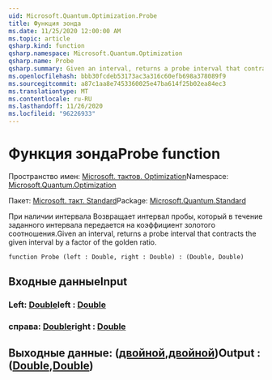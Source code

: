 ```yaml
---
uid: Microsoft.Quantum.Optimization.Probe
title: Функция зонда
ms.date: 11/25/2020 12:00:00 AM
ms.topic: article
qsharp.kind: function
qsharp.namespace: Microsoft.Quantum.Optimization
qsharp.name: Probe
qsharp.summary: Given an interval, returns a probe interval that contracts the given interval by a factor of the golden ratio.
ms.openlocfilehash: bbb30fcdeb53173ac3a316c60efb698a378089f9
ms.sourcegitcommit: a87c1aa8e7453360025e47ba614f25b02ea84ec3
ms.translationtype: MT
ms.contentlocale: ru-RU
ms.lasthandoff: 11/26/2020
ms.locfileid: "96226933"
---
```

# <a name="probe-function"></a><span data-ttu-id="090e6-102">Функция зонда</span><span class="sxs-lookup"><span data-stu-id="090e6-102">Probe function</span></span>

<span data-ttu-id="090e6-103">Пространство имен: [Microsoft. тактов. Optimization](xref:Microsoft.Quantum.Optimization)</span><span class="sxs-lookup"><span data-stu-id="090e6-103">Namespace: [Microsoft.Quantum.Optimization](xref:Microsoft.Quantum.Optimization)</span></span>

<span data-ttu-id="090e6-104">Пакет: [Microsoft. такт. Standard](https://nuget.org/packages/Microsoft.Quantum.Standard)</span><span class="sxs-lookup"><span data-stu-id="090e6-104">Package: [Microsoft.Quantum.Standard](https://nuget.org/packages/Microsoft.Quantum.Standard)</span></span>


<span data-ttu-id="090e6-105">При наличии интервала Возвращает интервал пробы, который в течение заданного интервала передается на коэффициент золотого соотношения.</span><span class="sxs-lookup"><span data-stu-id="090e6-105">Given an interval, returns a probe interval that contracts the given interval by a factor of the golden ratio.</span></span>

```qsharp
function Probe (left : Double, right : Double) : (Double, Double)
```


## <a name="input"></a><span data-ttu-id="090e6-106">Входные данные</span><span class="sxs-lookup"><span data-stu-id="090e6-106">Input</span></span>

### <a name="left--double"></a><span data-ttu-id="090e6-107">Left: [Double](xref:microsoft.quantum.lang-ref.double)</span><span class="sxs-lookup"><span data-stu-id="090e6-107">left : [Double](xref:microsoft.quantum.lang-ref.double)</span></span>




### <a name="right--double"></a><span data-ttu-id="090e6-108">справа: [Double](xref:microsoft.quantum.lang-ref.double)</span><span class="sxs-lookup"><span data-stu-id="090e6-108">right : [Double](xref:microsoft.quantum.lang-ref.double)</span></span>





## <a name="output--doubledouble"></a><span data-ttu-id="090e6-109">Выходные данные: ([двойной](xref:microsoft.quantum.lang-ref.double),[двойной](xref:microsoft.quantum.lang-ref.double))</span><span class="sxs-lookup"><span data-stu-id="090e6-109">Output : ([Double](xref:microsoft.quantum.lang-ref.double),[Double](xref:microsoft.quantum.lang-ref.double))</span></span>

